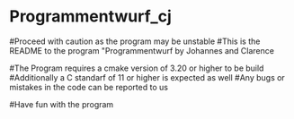 # Programmentwurf_cj

#Proceed with caution as the program may be unstable
#This is the README to the program "Programmentwurf by Johannes and Clarence

#The Program requires a cmake version of 3.20 or higher to be build
#Additionally a C standarf of 11 or higher is expected as well
#Any bugs or mistakes in the code can be reported to us

#Have fun with the program

